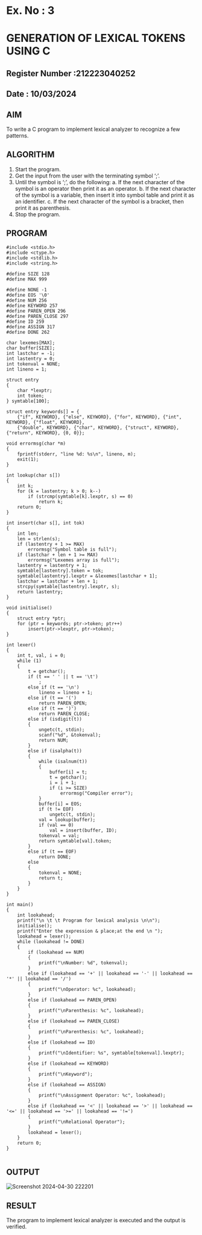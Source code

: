 # Ex. No : 3	
# GENERATION OF LEXICAL TOKENS USING C
## Register Number :212223040252

## Date : 10/03/2024

## AIM   
To write a C program to implement lexical analyzer to recognize a few patterns.

## ALGORITHM
1)	Start the program.
2)	Get the input from the user with the terminating symbol ‘;’.
3)	Until the symbol is ‘;’, do the following:
         a.	If the next character of the symbol is an operator then print it as an operator.
         b.	If the next character of the symbol is a variable, then insert it into symbol table and print it as an identifier.
         c.	If the next character of the symbol is a bracket, then print it as parenthesis.
4)	Stop the program.


## PROGRAM
```
#include <stdio.h>
#include <ctype.h>
#include <stdlib.h>
#include <string.h>

#define SIZE 128
#define MAX 999

#define NONE -1
#define EOS '\0'
#define NUM 256
#define KEYWORD 257
#define PAREN_OPEN 296
#define PAREN_CLOSE 297
#define ID 259
#define ASSIGN 317
#define DONE 262

char lexemes[MAX];
char buffer[SIZE];
int lastchar = -1;
int lastentry = 0;
int tokenval = NONE;
int lineno = 1;

struct entry
{
    char *lexptr;
    int token;
} symtable[100];

struct entry keywords[] = {
    {"if", KEYWORD}, {"else", KEYWORD}, {"for", KEYWORD}, {"int", KEYWORD}, {"float", KEYWORD},
    {"double", KEYWORD}, {"char", KEYWORD}, {"struct", KEYWORD}, {"return", KEYWORD}, {0, 0}};

void errormsg(char *m)
{
    fprintf(stderr, "line %d: %s\n", lineno, m);
    exit(1);
}

int lookup(char s[])
{
    int k;
    for (k = lastentry; k > 0; k--)
        if (strcmp(symtable[k].lexptr, s) == 0)
            return k;
    return 0;
}

int insert(char s[], int tok)
{
    int len;
    len = strlen(s);
    if (lastentry + 1 >= MAX)
        errormsg("Symbol table is full");
    if (lastchar + len + 1 >= MAX)
        errormsg("Lexemes array is full");
    lastentry = lastentry + 1;
    symtable[lastentry].token = tok;
    symtable[lastentry].lexptr = &lexemes[lastchar + 1];
    lastchar = lastchar + len + 1;
    strcpy(symtable[lastentry].lexptr, s);
    return lastentry;
}

void initialise()
{
    struct entry *ptr;
    for (ptr = keywords; ptr->token; ptr++)
        insert(ptr->lexptr, ptr->token);
}

int lexer()
{
    int t, val, i = 0;
    while (1)
    {
        t = getchar();
        if (t == ' ' || t == '\t')
            ;
        else if (t == '\n')
            lineno = lineno + 1;
        else if (t == '(')
            return PAREN_OPEN;
        else if (t == ')')
            return PAREN_CLOSE;
        else if (isdigit(t))
        {
            ungetc(t, stdin);
            scanf("%d", &tokenval);
            return NUM;
        }
        else if (isalpha(t))
        {
            while (isalnum(t))
            {
                buffer[i] = t;
                t = getchar();
                i = i + 1;
                if (i >= SIZE)
                    errormsg("Compiler error");
            }
            buffer[i] = EOS;
            if (t != EOF)
                ungetc(t, stdin);
            val = lookup(buffer);
            if (val == 0)
                val = insert(buffer, ID);
            tokenval = val;
            return symtable[val].token;
        }
        else if (t == EOF)
            return DONE;
        else
        {
            tokenval = NONE;
            return t;
        }
    }
}

int main()
{
    int lookahead;
    printf("\n \t \t Program for lexical analysis \n\n");
    initialise();
    printf("Enter the expression & place;at the end \n ");
    lookahead = lexer();
    while (lookahead != DONE)
    {
        if (lookahead == NUM)
        {
            printf("\nNumber: %d", tokenval);
        }
        else if (lookahead == '+' || lookahead == '-' || lookahead == '*' || lookahead == '/')
        {
            printf("\nOperator: %c", lookahead);
        }
        else if (lookahead == PAREN_OPEN)
        {
            printf("\nParenthesis: %c", lookahead);
        }
        else if (lookahead == PAREN_CLOSE)
        {
            printf("\nParenthesis: %c", lookahead);
        }
        else if (lookahead == ID)
        {
            printf("\nIdentifier: %s", symtable[tokenval].lexptr);
        }
        else if (lookahead == KEYWORD)
        {
            printf("\nKeyword");
        }
        else if (lookahead == ASSIGN)
        {
            printf("\nAssignment Operator: %c", lookahead);
        }
        else if (lookahead == '<' || lookahead == '>' || lookahead == '<=' || lookahead == '>=' || lookahead == '!=')
        {
            printf("\nRelational Operator");
        }
        lookahead = lexer();
    }
    return 0;
}


```

## OUTPUT 


![Screenshot 2024-04-30 222201](https://github.com/ZafreenJagir/19CS409-Compiler-Design-Lab/assets/144870573/7f179779-2016-4dcc-bd9b-990fa2afe451)



## RESULT
The program to implement lexical analyzer is executed and the output is verified.
